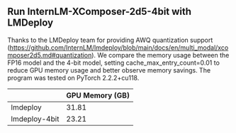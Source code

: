 ## Run InternLM-XComposer-2d5-4bit with LMDeploy

Thanks to the LMDeploy team for providing AWQ quantization support (https://github.com/InternLM/lmdeploy/blob/main/docs/en/multi_modal/xcomposer2d5.md#quantization). We compare the memory usage between the FP16 model and the 4-bit model, setting cache_max_entry_count=0.01 to reduce GPU memory usage and better observe memory savings. The program was tested on PyTorch 2.2.2+cu118.

|               | GPU Memory (GB) |
|---------------|-----------------|
| lmdeploy      | 31.81           |
| lmdeploy-4bit | 23.21           |
